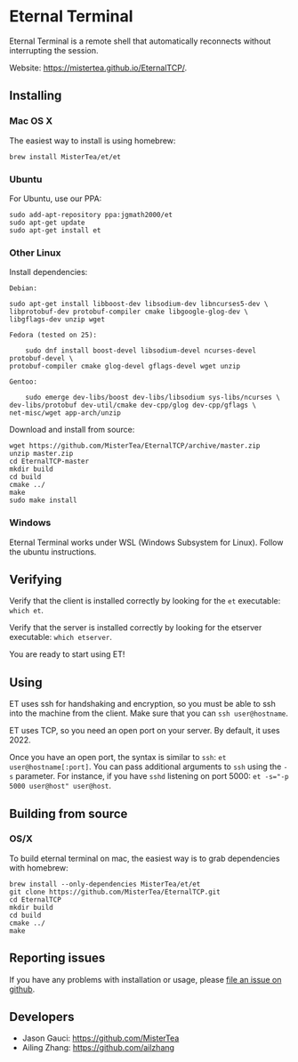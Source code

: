 # Eternal Terminal

Eternal Terminal is a remote shell that automatically reconnects without interrupting the session.

Website: <https://mistertea.github.io/EternalTCP/>.

## Installing

### Mac OS X

The easiest way to install is using homebrew:

	brew install MisterTea/et/et

### Ubuntu

For Ubuntu, use our PPA:

	sudo add-apt-repository ppa:jgmath2000/et
	sudo apt-get update
	sudo apt-get install et

### Other Linux

Install dependencies:

    Debian:

	sudo apt-get install libboost-dev libsodium-dev libncurses5-dev \
	libprotobuf-dev protobuf-compiler cmake libgoogle-glog-dev \
	libgflags-dev unzip wget
	
    Fedora (tested on 25):

        sudo dnf install boost-devel libsodium-devel ncurses-devel protobuf-devel \
	protobuf-compiler cmake glog-devel gflags-devel wget unzip

    Gentoo:

        sudo emerge dev-libs/boost dev-libs/libsodium sys-libs/ncurses \
	dev-libs/protobuf dev-util/cmake dev-cpp/glog dev-cpp/gflags \
	net-misc/wget app-arch/unzip

Download and install from source:

	wget https://github.com/MisterTea/EternalTCP/archive/master.zip
	unzip master.zip
	cd EternalTCP-master
	mkdir build
	cd build
	cmake ../
	make
	sudo make install

### Windows

Eternal Terminal works under WSL (Windows Subsystem for Linux).  Follow the ubuntu instructions.

## Verifying

Verify that the client is installed correctly by looking for the `et` executable: `which et`.

Verify that the server is installed correctly by looking for the etserver executable: `which etserver`.

You are ready to start using ET!

## Using

ET uses ssh for handshaking and encryption, so you must be able to ssh into the machine from the client. Make sure that you can `ssh user@hostname`.

ET uses TCP, so you need an open port on your server. By default, it uses 2022.

Once you have an open port, the syntax is similar to `ssh`: `et user@hostname[:port]`. You can pass additional arguments to `ssh` using the `-s` parameter. For instance, if you have `sshd` listening on port 5000: `et -s="-p 5000 user@host" user@host`.

## Building from source

### OS/X

To build eternal terminal on mac, the easiest way is to grab dependencies with homebrew:

```
brew install --only-dependencies MisterTea/et/et
git clone https://github.com/MisterTea/EternalTCP.git
cd EternalTCP
mkdir build
cd build
cmake ../
make
```

## Reporting issues

If you have any problems with installation or usage, please [file an issue on github](https://github.com/MisterTea/EternalTCP/issues).

## Developers

- Jason Gauci: https://github.com/MisterTea
- Ailing Zhang: https://github.com/ailzhang
